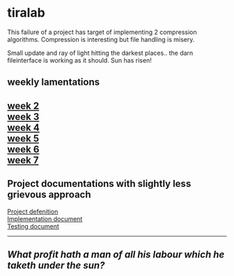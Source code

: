 # tiralab

This failure of a project has target of implementing 2 compression algorithms.
Compression is interesting but file handling is misery.

Small update and ray of light hitting the darkest places.. the darn fileinterface is working as it should. Sun has risen!

## weekly lamentations
[week 2](documentation/week2.md)\
[week 3](documentation/week3.md)\
[week 4](documentation/week4.md)\
[week 5](documentation/week5.md)\
[week 6](documentation/week6.md)\
[week 7](documentation/week7.md)
--------

## Project documentations with slightly less grievous approach
[Project defenition](documentation/projectDefenition.md)\
[Implementation document](documentation/implementation.md)\
[Testing document](documentation/testingDocument.md)

-----------------
*What profit hath a man of all his labour which he taketh under the sun?*
---------------
